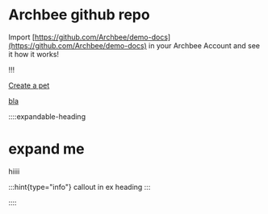 # Archbee github repo

Import [https://github.com/Archbee/demo-docs](https://github.com/Archbee/demo-docs) in your Archbee Account and see it how it works!

!!!

[Create a pet]()&#x20;

[bla](./petstore-2.0.yaml)

::::expandable-heading
# expand me

hiiii

:::hint{type="info"}
callout in ex heading
:::


::::



